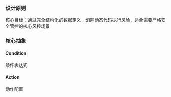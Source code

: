 
### 设计原则
核心目标：通过完全结构化的数据定义，消除动态代码执行风险，适合需要严格安全管控的核心风控场景

### 核心抽象
#### Condition
条件表达式

#### Action
动作配置
